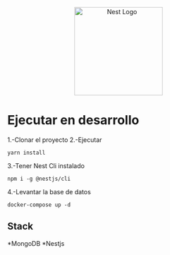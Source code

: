 <p align="center">
  <a href="http://nestjs.com/" target="blank"><img src="https://nestjs.com/img/logo-small.svg" width="200" alt="Nest Logo" /></a>
</p>

# Ejecutar en desarrollo

1.-Clonar el proyecto
2.-Ejecutar

```
yarn install
```

3.-Tener Nest Cli instalado

```
npm i -g @nestjs/cli
```

4.-Levantar la base de datos

```
docker-compose up -d
```

## Stack

*MongoDB
*Nestjs
